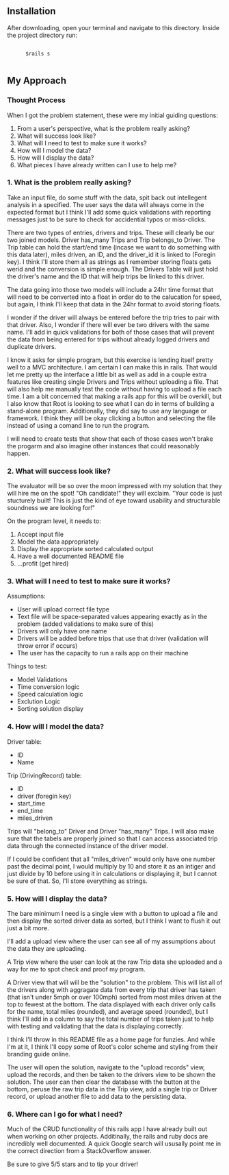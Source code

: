 <h2>Installation</h2>
<div class="container">
  <section>
    <p>
      After downloading, open your terminal and navigate to this directory. Inside the project directory run:
    </p>
    <code sytle="width: 100%">
      $rails s
    </code>
  </section>
</div>
<h2>My Approach</h2>
<div class="container">
  <section>
    <h3>Thought Process</h3>
    <p>When I got the problem statement, these were my initial guiding questions:</p>
    <ol>
      <li>From a user's perspective, what is the problem really asking?</li>
      <li>What will success look like?</li>
      <li>What will I need to test to make sure it works?</li>
      <li>How will I model the data?</li>
      <li>How will I display the data?</li>
      <li>What pieces I have already written can I use to help me?</li>
    </ol>
  </section>

  <section>
    <h3>1. What is the problem really asking?</h3>
    <p>
      Take an input file, do some stuff with the data, spit back out intellegent analysis in a specified. The user says the data will always come in the expected format but I think I'll add some quick validations with reporting messages just to be sure to check for accidential typos or miss-clicks.
    </p>
    <p>
      There are two types of entries, drivers and trips. These will clearly be our two joined models. Driver has_many Trips and Trip belongs_to Driver. The Trip table can hold the start/end time (incase we want to do something with this data later), miles driven, an ID, and the driver_id it is linked to (Foregin key). I think I'll store them all as strings as I remember storing floats gets werid and the conversion is simple enough. The Drivers Table will just hold the driver's name and the ID that will help trips be linked to this driver.
    </p>
    <p>
      The data going into those two models will include a 24hr time format that will need to be converted into a float in order do to the calucation for speed, but again, I think I'll keep that data in the 24hr format to avoid storing floats.
    </p>
    <p>
      I wonder if the driver will always be entered before the trip tries to pair with that driver. Also, I wonder if there will ever be two drivers with the same name. I'll add in quick validations for both of those cases that will prevent the data from being entered for trips without already logged drivers and duplicate drivers.
    </p>
    <p>
      I know it asks for simple program, but this exercise is lending itself pretty well to a MVC architecture. I am certain I can make this in rails. That would let me pretty up the interface a little bit as well as add in a couple extra features like creating single Drivers and Trips without uploading a file. That will also help me manually test the code without having to upload a file each time. I am a bit concerned that making a rails app for this will be overkill, but I also know that Root is looking to see what I can do in terms of building a stand-alone program. Additionally, they did say to use any language or framework. I think they will be okay clicking a button and selecting the file instead of using a comand line to run the program.
    </p>
    <p>
      I will need to create tests that show that each of those cases won't brake the progarm and also imagine other instances that could reasonably happen.
    </p>
  </section>

  <section>
    <h3>2. What will success look like?</h3>
    <p>
      The evaluator will be so over the moon impressed with my solution that they will hire me on the spot! "Oh candidate!" they will exclaim. "Your code is just stucturely built! This is just the kind of eye toward usability and structurable soundness we are looking for!"
    </p>
    <p>
      On the program level, it needs to:
      <ol>
        <li>Accept input file</li>
        <li>Model the data appropriately</li>
        <li>Display the appropriate sorted calculated output</li>
        <li>Have a well documented README file</li>
        <li>...profit (get hired)</li>
      </ol>
    </p>
  </section>

  <section>
    <h3>3. What will I need to test to make sure it works?</h3>
    <p>
      Assumptions:
      <ul>
        <li>User will upload correct file type</li>
        <li>Text file will be space-separated values appearing exactly as in the problem (added validations to make sure of this)</li>
        <li>Drivers will only have one name</li>
        <li>Drivers will be added before trips that use that driver (validation will throw error if occurs)</li>
        <li>The user has the capacity to run a rails app on their machine</li>
      </ul>
    </p>
    <p>
      Things to test:
      <ul>
        <li>Model Validations</li>
        <li>Time conversion logic</li>
        <li>Speed calculation logic</li>
        <li>Exclution Logic</li>
        <li>Sorting solution display</li>
      </ul>
    </p>
  </section>

  <section>
    <h3>4. How will I model the data?</h3>
    <p>
      Driver table:
      <ul>
        <li>ID</li>
        <li>Name</li>
      </ul>
    </p>
    <p>
      Trip (DrivingRecord) table:
      <ul>
        <li>ID</li>
        <li>driver (foregin key)</li>
        <li>start_time</li>
        <li>end_time</li>
        <li>miles_driven</li>
      </ul>
    </p>
    <p>
      Trips will "belong_to" Driver and Driver "has_many" Trips. I will also make sure that the tabels are properly joined so that I can access associated trip data through the connected instance of the driver model.
    </p>
    <p>
      If I could be confident that all "miles_driven" would only have one number past the decimal point, I would multiply by 10 and store it as an intiger and just divide by 10 before using it in calculations or displaying it, but I cannot be sure of that. So, I'll store everything as strings.
    </p>
  </section>

  <section>
    <h3>5. How will I display the data?</h3>
    <p>
      The bare minimum I need is a single view with a button to upload a file and then display the sorted driver data as sorted, but I think I want to flush it out just a bit more.
    </p>
    <p>
      I'll add a upload view where the user can see all of my assumptions about the data they are uploading.
    </p>
    <p>
      A Trip view where the user can look at the raw Trip data she uploaded and a way for me to spot check and proof my program.
    </p>
    <p>
      A Driver view that will will be the "solution" to the problem. This will list all of the drivers along with aggragate data from every trip that driver has taken (that isn't under 5mph or over 100mph) sorted from most miles driven at the top to fewest at the bottom. The data displayed with each driver only calls for the name, total miles (rounded), and average speed (rounded), but I think I'll add in a column to say the total number of trips taken just to help with testing and validating that the data is displaying correctly.
    </p>
    <p>
      I think I'll throw in this README file as a home page for funzies. And while I'm at it, I think I'll copy some of Root's color scheme and styling from their branding guide online.
    </p>
    <p>
      The user will open the solution, navigate to the "upload records" view, upload the records, and then be taken to the drivers view to be shown the solution. The user can then clear the database with the button at the bottom, peruse the raw trip data in the Trip view, add a single trip or Driver record, or upload another file to add data to the persisting data.
    </p>
  </section>

  <section>
    <h3>6. Where can I go for what I need?</h3>
    <p>
      Much of the CRUD functionality of this rails app I have already built out when working on other projects. Additinally, the rails and ruby docs are incredibly well documented. A quick Google search will ususally point me in the correct direction from a StackOverflow answer.
    </p>
    <p>
      Be sure to give 5/5 stars and to tip your driver!
    </p>
  </section>
</div>
